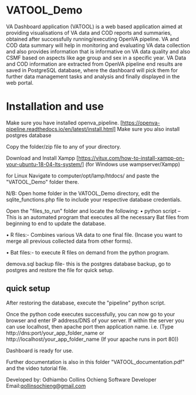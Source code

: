 # VATOOL_Demo

VA Dashboard application (VATOOL) is a web based application aimed at providing visualisations of VA data and COD reports and summaries, obtained after successfully running/executing OpenVA pipeline. VA and COD data summary will help in monitoring and evaluating VA data collection and also provides information that is informative on VA data quality and also CSMF based on aspects like age group and sex in a specific year. VA Data and COD information are extracted from OpenVA pipeline end results are saved in PostgreSQL database, where the dashboard will pick them for further data management tasks and analysis and finally displayed in the web portal. 

# Installation and use
Make sure you have installed openva_pipeline. [https://openva-pipeline.readthedocs.io/en/latest/install.html]
Make sure you also install postgres database

Copy the folder/zip file to any of your directory.

Download and Install Xampp [https://vitux.com/how-to-install-xampp-on-your-ubuntu-18-04-lts-system/] (for Windows use wampserver/Xampp)

for Linux
Navigate to computer/opt/lamp/htdocs/ and paste the "VATOOL_Demo" folder there.

N/B: Open home folder in the VATOOL_Demo directory, edit the sqlite_functions.php file to include your respective database credentials.


Open the "files_to_run" folder and locate the following:
•	python script – This is an automated program that executes all the necessary Bat files from beginning to end to update the database. 

•	R files:- Combines various VA data to one final file. (Incase you want to merge all previous collected data from other forms).

•	Bat files:- to execute R files on demand from the python program.

demova.sql backup file- this is the postgres database backup, go to postgres and restore the file for quick setup.


## quick setup 
After restoring the database, execute the "pipeline" python script.

Once the python code executes successfully, you can now go to your browser and enter IP address/DNS of your server. If within the server you can use localhost, then apache port then application name. i.e. (Type http://dns:port/your_app_folder_name or http://localhost/your_app_folder_name (If your apache runs in port 80))


Dashboard is ready for use.

Further documentation is also in this folder "VATOOL_documentation.pdf" and the video tutorial file.

Developed by:
Odhiambo Collins Ochieng
Software Developer
Email:qollinsochieng@gmail.com
